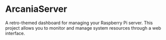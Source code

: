 # ArcaniaServer
A retro-themed dashboard for managing your Raspberry Pi server. This project allows you to monitor and manage system resources through a web interface.
